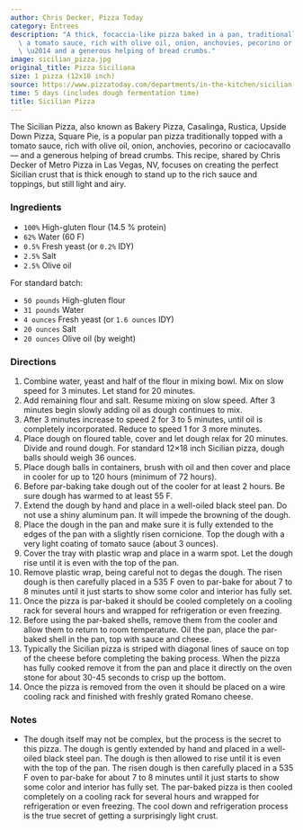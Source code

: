 ```yaml
---
author: Chris Decker, Pizza Today
category: Entrees
description: "A thick, focaccia-like pizza baked in a pan, traditionally topped with\
  \ a tomato sauce, rich with olive oil, onion, anchovies, pecorino or caciocavallo\
  \ \u2014 and a generous helping of bread crumbs."
image: sicilian_pizza.jpg
original_title: Pizza Siciliana
size: 1 pizza (12x18 inch)
source: https://www.pizzatoday.com/departments/in-the-kitchen/sicilian-pizza/
time: 5 days (includes dough fermentation time)
title: Sicilian Pizza
---
```


The Sicilian Pizza, also known as Bakery Pizza, Casalinga, Rustica, Upside Down Pizza, Square Pie, is a popular pan pizza traditionally topped with a tomato sauce, rich with olive oil, onion, anchovies, pecorino or caciocavallo — and a generous helping of bread crumbs. This recipe, shared by Chris Decker of Metro Pizza in Las Vegas, NV, focuses on creating the perfect Sicilian crust that is thick enough to stand up to the rich sauce and toppings, but still light and airy.

### Ingredients

* `100%` High-gluten flour (14.5 % protein)
* `62%` Water (60 F)
* `0.5%` Fresh yeast (or `0.2%` IDY)
* `2.5%` Salt
* `2.5%` Olive oil

For standard batch:

* `50 pounds` High-gluten flour
* `31 pounds` Water
* `4 ounces` Fresh yeast (or `1.6 ounces` IDY)
* `20 ounces` Salt
* `20 ounces` Olive oil (by weight)

### Directions

1. Combine water, yeast and half of the flour in mixing bowl. Mix on slow speed for 3 minutes. Let stand for 20 minutes. 
2. Add remaining flour and salt. Resume mixing on slow speed. After 3 minutes begin slowly adding oil as dough continues to mix. 
3. After 3 minutes increase to speed 2 for 3 to 5 minutes, until oil is completely incorporated. Reduce to speed 1 for 3 more minutes. 
4. Place dough on floured table, cover and let dough relax for 20 minutes. Divide and round dough. For standard 12×18 inch Sicilian pizza, dough balls should weigh 36 ounces. 
5. Place dough balls in containers, brush with oil and then cover and place in cooler for up to 120 hours (minimum of 72 hours). 
6. Before par-baking take dough out of the cooler for at least 2 hours. Be sure dough has warmed to at least 55 F.
7. Extend the dough by hand and place in a well-oiled black steel pan. Do not use a shiny aluminum pan. It will impede the browning of the dough. 
8. Place the dough in the pan and make sure it is fully extended to the edges of the pan with a slightly risen cornicione. Top the dough with a very light coating of tomato sauce (about 3 ounces). 
9. Cover the tray with plastic wrap and place in a warm spot. Let the dough rise until it is even with the top of the pan. 
10. Remove plastic wrap, being careful not to degas the dough. The risen dough is then carefully placed in a 535 F oven to par-bake for about 7 to 8 minutes until it just starts to show some color and interior has fully set.
11. Once the pizza is par-baked it should be cooled completely on a cooling rack for several hours and wrapped for refrigeration or even freezing. 
12. Before using the par-baked shells, remove them from the cooler and allow them to return to room temperature. Oil the pan, place the par-baked shell in the pan, top with sauce and cheese. 
13. Typically the Sicilian pizza is striped with diagonal lines of sauce on top of the cheese before completing the baking process. When the pizza has fully cooked remove it from the pan and place it directly on the oven stone for about 30-45 seconds to crisp up the bottom.
14. Once the pizza is removed from the oven it should be placed on a wire cooling rack and finished with freshly grated Romano cheese.

### Notes

- The dough itself may not be complex, but the process is the secret to this pizza. The dough is gently extended by hand and placed in a well-oiled black steel pan. The dough is then allowed to rise until it is even with the top of the pan. The risen dough is then carefully placed in a 535 F oven to par-bake for about 7 to 8 minutes until it just starts to show some color and interior has fully set. The par-baked pizza is then cooled completely on a cooling rack for several hours and wrapped for refrigeration or even freezing. The cool down and refrigeration process is the true secret of getting a surprisingly light crust.